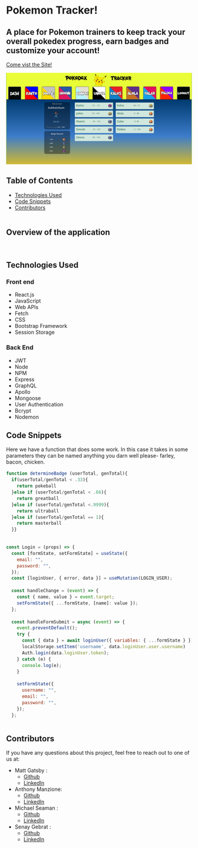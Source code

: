 # Pokemon Tracker!

## A place for Pokemon trainers to keep track your overall pokedex progress, earn badges and customize your account!



[Come vist the Site!](https://pokemon-app.herokuapp.com/)

![screenshot](./readmeAssets/wRnFZzoQtO.png)

  ## Table of Contents
  * [Technologies Used](#technologies-used)
  * [Code Snippets](#code-snippets)<br />
  * [Contributors](#contributors)<br />
​
  ## Overview of the application

​
  ## Technologies Used
  ### Front end
  - React.js
  - JavaScript
  - Web APIs
  - Fetch
  - CSS
  - Bootstrap Framework
  - Session Storage
  ### Back End
  - JWT
  - Node
  - NPM
  - Express
  - GraphQL
  - Apollo
  - Mongoose
  - User Authentication
  - Bcrypt
  - Nodemon
​
  ## Code Snippets
Here we have a function that does some work. In this case it takes in some parameters they can be named anything you darn well please- farley, bacon, chicken. 
```javascript
function determineBadge (userTotal, genTotal){
  if(userTotal/genTotal < .33){ 
    return pokeball
  }else if (userTotal/genTotal < .66){
    return greatball
  }else if (userTotal/genTotal <.9999){
    return ultraball
  }else if (userTotal/genTotal == 1){
    return masterball
  }}
  
```

```javascript
const Login = (props) => {
  const [formState, setFormState] = useState({
    email: "",
    password: "",
  });
  const [loginUser, { error, data }] = useMutation(LOGIN_USER);

  const handleChange = (event) => {
    const { name, value } = event.target;
    setFormState({ ...formState, [name]: value });
  };

  const handleFormSubmit = async (event) => {
    event.preventDefault();
    try {
      const { data } = await loginUser({ variables: { ...formState } });
      localStorage.setItem('username', data.loginUser.user.username)
      Auth.login(data.loginUser.token);
    } catch (e) {
      console.log(e);
    }

    setFormState({
      username: "",
      email: "",
      password: "",
    });
  };
```
```javascript

```
    
    
  ## Contributors
If you have any questions about this project, feel free to reach out to one of us at:
* Matt Gatsby :
    * [Github](https://github.com/mattjgatsby)
    * [LinkedIn](https://www.linkedin.com/in/matthew-gatsby-1a1521250/)
* Anthony Manzione:
     * [Github](https://github.com/AJManzione)
     * [LinkedIn](https://www.linkedin.com/in/dev-anthony-manzione/)
* Michael Seaman :
    * [Github](https://github.com/mseaman26)
    * [LinkedIn](https://www.linkedin.com/in/michael-seaman-120a59250/)
* Senay Gebrat :
    * [Github](https://github.com/senaygebrat)
    * [LinkedIn](https://www.linkedin.com/in/senayg/)
​
    
